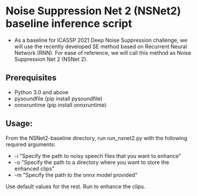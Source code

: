 # Noise Suppression Net 2 (NSNet2) baseline inference script

* As a baseline for ICASSP 2021 Deep Noise Suppression challenge, we will use the recently developed SE method based on Recurrent Neural Network (RNN). For ease of reference, we will call this method as Noise Suppression Net 2 (NSNet 2). 


## Prerequisites
- Python 3.0 and above
- pysoundfile (pip install pysoundfile)
- onnxruntime (pip install onnxruntime)

## Usage:
From the NSNet2-baseline directory, run run_nsnet2.py with the following required arguments:
- -i "Specify the path to noisy speech files that you want to enhance"
- -o "Specify the path to a directory where you want to store the enhanced clips"
- -m "Specify the path to the onnx model provided"

Use default values for the rest. Run to enhance the clips.
